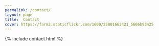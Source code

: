 ```yaml
---
permalink: /contact/
layout: page
title:  Contact
cover: https://farm2.staticflickr.com/1600/25001662421_5606b93425
---
```


{% include contact.html %}
